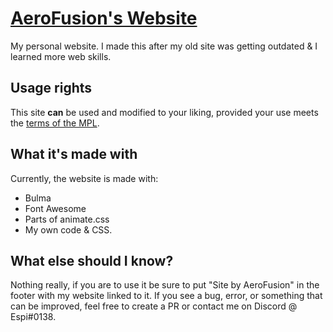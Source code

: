 # [AeroFusion's Website](https://aerofusion.net)

My personal website. I made this after my old site was getting outdated & I learned more web skills.

## Usage rights

This site **__can__** be used and modified to your liking, provided your use meets the [terms of the MPL](LICENSE.md).

## What it's made with

Currently, the website is made with:

* Bulma
* Font Awesome
* Parts of animate.css
* My own code & CSS.

## What else should I know?

Nothing really, if you are to use it be sure to put "Site by AeroFusion" in the footer with my website linked to it.
If you see a bug, error, or something that can be improved, feel free to create a PR or contact me on Discord @ Espi#0138.
